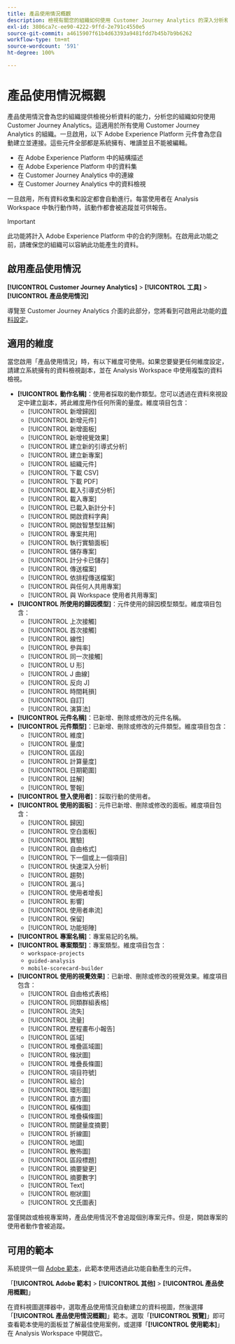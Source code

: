 ```yaml
---
title: 產品使用情況概觀
description: 檢視有關您的組織如何使用 Customer Journey Analytics 的深入分析和報告。
exl-id: 3806ca7c-ee90-4222-9ffd-2e791c4550e5
source-git-commit: a4615907f61b4d63393a9481fdd7b45b7b9b6262
workflow-type: tm+mt
source-wordcount: '591'
ht-degree: 100%

---
```


# 產品使用情況概觀

產品使用情況會為您的組織提供檢視分析資料的能力，分析您的組織如何使用 Customer Journey Analytics。這適用於所有使用 Customer Journey Analytics 的組織。一旦啟用，以下 Adob&#x200B;&#x200B;e Experience Platform 元件會為您自動建立並連接。這些元件全部都是系統擁有、唯讀並且不能被編輯。

* 在 Adobe Experience Platform 中的結構描述
* 在 Adobe Experience Platform 中的資料集
* 在 Customer Journey Analytics 中的連線
* 在 Customer Journey Analytics 中的資料檢視

一旦啟用，所有資料收集和設定都會自動進行。每當使用者在 Analysis Workspace 中執行動作時，該動作都會被追蹤並可供報告。

>[!IMPORTANT]
>
>此功能將計入 Adob&#x200B;&#x200B;e Experience Platform 中的合約列限制。在啟用此功能之前，請確保您的組織可以容納此功能產生的資料。

## 啟用產品使用情況

**[!UICONTROL Customer Journey Analytics]** > **[!UICONTROL 工具]** > **[!UICONTROL 產品使用情況]**

導覽至 Customer Journey Analytics 介面的此部分，您將看到可啟用此功能的[資料設定](data-settings.md)。

## 適用的維度

當您啟用「產品使用情況」時，有以下維度可使用。如果您要變更任何維度設定，請建立系統擁有的資料檢視副本，並在 Analysis Workspace 中使用複製的資料檢視。

* **[!UICONTROL 動作名稱]**：使用者採取的動作類型。您可以透過在資料來視設定中建立副本，將此維度用作任何所需的量度。維度項目包含：
   * [!UICONTROL 新增歸因]
   * [!UICONTROL 新增元件]
   * [!UICONTROL 新增面板]
   * [!UICONTROL 新增視覺效果]
   * [!UICONTROL 建立新的引導式分析]
   * [!UICONTROL 建立新專案]
   * [!UICONTROL 組織元件]
   * [!UICONTROL 下載 CSV]
   * [!UICONTROL 下載 PDF]
   * [!UICONTROL 載入引導式分析]
   * [!UICONTROL 載入專案]
   * [!UICONTROL 已載入新計分卡]
   * [!UICONTROL 開啟資料字典]
   * [!UICONTROL 開啟智慧型註解]
   * [!UICONTROL 專案共用]
   * [!UICONTROL 執行實驗面板]
   * [!UICONTROL 儲存專案]
   * [!UICONTROL 計分卡已儲存]
   * [!UICONTROL 傳送檔案]
   * [!UICONTROL 依排程傳送檔案]
   * [!UICONTROL 與任何人共用專案]
   * [!UICONTROL 與 Workspace 使用者共用專案]
* **[!UICONTROL 所使用的歸因模型]**：元件使用的歸因模型類型。維度項目包含：
   * [!UICONTROL 上次接觸]
   * [!UICONTROL 首次接觸]
   * [!UICONTROL 線性]
   * [!UICONTROL 參與率]
   * [!UICONTROL 同一次接觸]
   * [!UICONTROL U 形]
   * [!UICONTROL J 曲線]
   * [!UICONTROL 反向 J]
   * [!UICONTROL 時間耗損]
   * [!UICONTROL 自訂]
   * [!UICONTROL 演算法]
* **[!UICONTROL 元件名稱]**：已新增、刪除或修改的元件名稱。
* **[!UICONTROL 元件類型]**：已新增、刪除或修改的元件類型。維度項目包含：
   * [!UICONTROL 維度]
   * [!UICONTROL 量度]
   * [!UICONTROL 區段]
   * [!UICONTROL 計算量度]
   * [!UICONTROL 日期範圍]
   * [!UICONTROL 註解]
   * [!UICONTROL 警報]
* **[!UICONTROL 登入使用者]**：採取行動的使用者。
* **[!UICONTROL 使用的面板]**：元件已新增、刪除或修改的面板。維度項目包含：
   * [!UICONTROL 歸因]
   * [!UICONTROL 空白面板]
   * [!UICONTROL 實驗]
   * [!UICONTROL 自由格式]
   * [!UICONTROL 下一個或上一個項目]
   * [!UICONTROL 快速深入分析]
   * [!UICONTROL 趨勢]
   * [!UICONTROL 漏斗]
   * [!UICONTROL 使用者增長]
   * [!UICONTROL 影響]
   * [!UICONTROL 使用者串流]
   * [!UICONTROL 保留]
   * [!UICONTROL 功能矩陣]
* **[!UICONTROL 專案名稱]**：專案易記的名稱。
* **[!UICONTROL 專案類型]**：專案類型。維度項目包含：
   * `workspace-projects`
   * `guided-analysis`
   * `mobile-scorecard-builder`
* **[!UICONTROL 使用的視覺效果]**：已新增、刪除或修改的視覺效果。維度項目包含：
   * [!UICONTROL 自由格式表格]
   * [!UICONTROL 同類群組表格]
   * [!UICONTROL 流失]
   * [!UICONTROL 流量]
   * [!UICONTROL 歷程畫布小報告]
   * [!UICONTROL 區域]
   * [!UICONTROL 堆疊區域圖]
   * [!UICONTROL 條狀圖]
   * [!UICONTROL 堆疊長條圖]
   * [!UICONTROL 項目符號]
   * [!UICONTROL 組合]
   * [!UICONTROL 環形圖]
   * [!UICONTROL 直方圖]
   * [!UICONTROL 橫條圖]
   * [!UICONTROL 堆疊橫條圖]
   * [!UICONTROL 關鍵量度摘要]
   * [!UICONTROL 折線圖]
   * [!UICONTROL 地圖]
   * [!UICONTROL 散佈圖]
   * [!UICONTROL 區段標題]
   * [!UICONTROL 摘要變更]
   * [!UICONTROL 摘要數字]
   * [!UICONTROL Text]
   * [!UICONTROL 樹狀圖]
   * [!UICONTROL 文氏圖表]

當僅開啟或檢視專案時，產品使用情況不會追蹤個別專案元件。但是，開啟專案的使用者動作會被追蹤。

## 可用的範本

系統提供一個 [Adobe 範本](/help/analysis-workspace/templates/use-templates.md)，此範本使用透過此功能自動產生的元件。

「**[!UICONTROL Adobe 範本]** > **[!UICONTROL 其他]** > **[!UICONTROL 產品使用概觀]**」

在資料視圖選擇器中，選取產品使用情況自動建立的資料視圖，然後選擇「**[!UICONTROL 產品使用情況概觀]**」範本。選取「**[!UICONTROL 預覽]**」即可查看範本使用的面板並了解最佳使用案例，或選擇「**[!UICONTROL 使用範本]**」在 Analysis Workspace 中開啟它。
